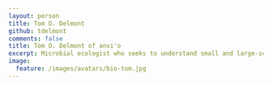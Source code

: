 ```yaml
---
layout: person
title: Tom O. Delmont
github: tdelmont
comments: false
title: Tom O. Delmont of anvi'o
excerpt: Microbial ecologist who seeks to understand small and large-scale ecological patterns in the microbial world.
image:
  feature: /images/avatars/bio-tom.jpg
---
```

